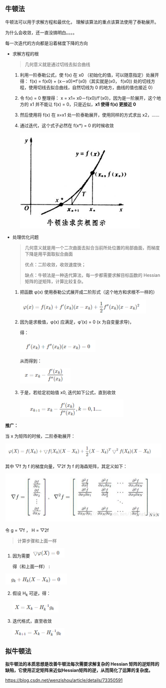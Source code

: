 ## 牛顿法

牛顿法可以用于求解方程和最优化， 理解该算法的重点该算法使用了泰勒展开。

为什么会收敛，还一直没搞明白。。。。

每一次迭代的方向都是沿着梯度下降的方向

- 求解方程的根

  > 几何意义就是通过切线去拟合曲线

  1. 利用一阶泰勒公式，使 f(x)  在 x0 （初始化的值，可以随意指定）处展开得： f(x) = f(x0) + (x－x0)*f'(x0)（其实就是(x0， f(x0)) 处的切线方程，使用切线去拟合曲线，自然切线为 0 的地方，曲线的值也接近 0）

  2. 令  f(x)  = 0  整理得： x = x1= x0－f(x0)/f'(x0)，因为是一阶展开，这个地方的 x1 并不能让 f(x) = 0，只是近似，**x1 使得 f(x) 更接近 0**

  3. 然后使用将 f(x) 在 x=x1 处一阶泰勒展开，使用同样的方式求出 x2，......

  4. 通过迭代，这个式子必然在 f(x*) = 0 的时候收敛

     ![](imgs/133.png)

- 处理优化问题

  > 几何意义就是用一个二次曲面去拟合当前所处位置的局部曲面，而梯度下降是用平面取拟合曲面
  >
  > 优点：二阶收敛，收敛速度快；
  >
  > 缺点：牛顿法是一种迭代算法，每一步都需要求解目标函数的 Hessian 矩阵的逆矩阵，计算比较复杂。

  1. 把函数 φ(x) 使用泰勒公式展开成二阶形式（这个地方和求根不一样的）

     ![](imgs/131.png)

  2. 因为是求极值，φ(x) 应满足，φ′(x) = 0 (x 为自变量求导)，

     得：

     ![](imgs/132.png)

     从而得到：

     ![](imgs/134.png)

  3. 于是，若给定初始值 x0, 迭代如下公式，直到收敛

     ![](imgs/135.png)

**推广：**

当 x 为矩阵的时候，二阶泰勒展开：

![](imgs/136.png)

其中 ▽f 为 f 的梯度向量，▽2f 为 f 的海森矩阵，其定义如下：

![](imgs/137.png)

令 g = ▽f ， H = ▽2f

> 计算步骤和上面一样

1. 因为需要 ![](imgs/138.png)

   得（和上面一样） :

![](imgs/140.png)

2. 假设 H<sub>k</sub> 可逆，得：

   ![](imgs/141.png)

3. 迭代格式，直至收敛

   ![](imgs/142.png)

## 拟牛顿法

**拟牛顿法的本质思想是改善牛顿法每次需要求解复杂的 Hessian 矩阵的逆矩阵的缺陷，它使用正定矩阵来近似Hessian矩阵的逆，从而简化了运算的复杂度。**

https://blog.csdn.net/wenzishou/article/details/73350591